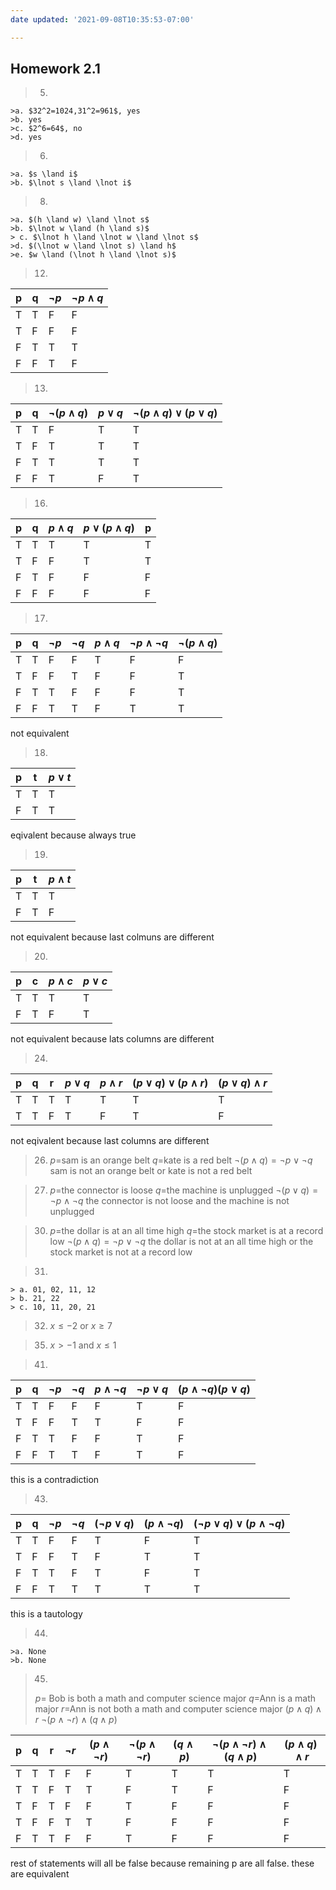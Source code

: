 ```yaml
---
date updated: '2021-09-08T10:35:53-07:00'

---
```


## Homework 2.1

> 5.
    >a. $32^2=1024,31^2=961$, yes
    >b. yes
    >c. $2^6=64$, no
    >d. yes 

> 6.
    >a. $s \land i$
    >b. $\lnot s \land \lnot i$

> 8.
    >a. $(h \land w) \land \lnot s$
    >b. $\lnot w \land (h \land s)$
    > c. $\lnot h \land \lnot w \land \lnot s$
    >d. $(\lnot w \land \lnot s) \land h$
    >e. $w \land (\lnot h \land \lnot s)$

> 12.

| p | q | $\lnot p$ | $\lnot p \land q$ |
| - | - | --------- | ----------------- |
| T | T | F         | F                 |
| T | F | F         | F                 |
| F | T | T         | T                 |
| F | F | T         | F                 |

> 13.

| p | q | $\lnot(p \land q)$ | $p \lor q$ | $\lnot (p \land q) \lor (p \lor q)$ |
| - | - | ------------------ | ---------- | ----------------------------------- |
| T | T | F                  | T          | T                                   |
| T | F | T                  | T          | T                                   |
| F | T | T                  | T          | T                                   |
| F | F | T                  | F          | T                                   |

> 16.

| p | q | $p \land q$ | $p \lor (p \land q)$ | p |
| - | - | ----------- | -------------------- | - |
| T | T | T           | T                    | T |
| T | F | F           | T                    | T |
| F | T | F           | F                    | F |
| F | F | F           | F                    | F |

> 17.

| p   | q   | $\lnot p$ | $\lnot q$ | $p \land q$ | $\lnot p \land \lnot q$ | $\lnot (p \land q)$ |
| --- | --- | --------- | --------- | ----------- | ----------------------- | ------------------- |
| T   | T   | F         | F         | T           | F                       | F                   |
| T   | F   | F         | T         | F           | F                       | T                   |
| F   | T   | T         | F         | F           | F                       | T                   |
| F   | F   | T         | T         | F           | T                       | T                    |
not equivalent

> 18.

| p | t | $p \lor t$ |
| - | - | ---------- |
| T | T | T          |
| F | T | T          |
eqivalent because always true

> 19.

| p | t | $p \land t$ |
| - | - | ----------- |
| T | T | T           |
| F | T | F           |
not equivalent because last colmuns are different

> 20.

| p | c | $p \land c$ | $p \lor c$ |
| - | - | ----------- | ---------- |
| T | T | T           | T          |
| F | T | F           | T          |
not equivalent because lats columns are different

> 24.

| p   | q   | r   | $p \lor q$ | $p \land r$ | $(p \lor q) \lor (p \land r)$ | $(p \lor q) \land r$ |
| --- | --- | --- | ---------- | ----------- | ----------------------------- | -------------------- |
| T   | T   | T   | T          | T           | T                             | T                    |
| T   | T   | F   | T          | F           | T                             | F                     |
not eqivalent because last columns are different

> 26. $p=$sam is an orange belt
> $q=$kate is a red belt
> $\lnot(p \land q)=\lnot p \lor \lnot q$
> sam is not an orange belt or kate is not a red belt

> 27. $p=$the connector is loose
> $q=$the machine is unplugged
> $\lnot(p \lor q)=\lnot p \land \lnot q$
> the connector is not loose and the machine is not unplugged

> 30. $p=$the dollar is at an all time high
> $q=$the stock market is at a record low
> $\lnot(p \land q)=\lnot p \lor \lnot q$
> the dollar is not at an all time high or the stock market is not at a record low

> 31.
	> a. 01, 02, 11, 12
	> b. 21, 22
	> c. 10, 11, 20, 21

> 32. $x \leq -2$ or $x \geq 7$

> 35. $x \gt -1$ and $x \leq 1$

> 41.

| p   | q   | $\lnot p$ | $\lnot q$ | $p \land \lnot q$ | $\lnot p \lor q$ | $(p \land \lnot q)(p\lor q)$ |
| --- | --- | --------- | --------- | ----------------- | ---------------- | ---------------------------- |
| T   | T   | F         | F         | F                 | T                | F                            |
| T   | F   | F         | T         | T                 | F                | F                            |
| F   | T   | T         | F         | F                 | T                | F                            |
| F   | F   | T         | T         | F                 | T                | F                             |
this is a contradiction

> 43.

| p   | q   | $\lnot p$ | $\lnot q$ | $(\lnot p \lor q)$ | $(p \land \lnot q)$ | $(\lnot p \lor q) \lor (p \land \lnot q)$ |
| --- | --- | --------- | --------- | ------------------ | ------------------- | ----------------------------------------- |
| T   | T   | F         | F         | T                  | F                   | T                                         |
| T   | F   | F         | T         | F                  | T                   | T                                         |
| F   | T   | T         | F         | T                  | F                   | T                                         |
| F   | F   | T         | T         | T                  | T                   | T                                          |
this is a tautology

> 44.
	>a. None
	>b. None

> 45.
>$p$= Bob is both a math and computer science major
>$q$=Ann is a math major
>$r$=Ann is not both a math and computer science major
> $(p \land q) \land r$
> $\lnot (p \land \lnot r) \land (q \land p)$

| p   | q   | r   | $\lnot r$ | $(p \land \lnot r)$ | $\lnot (p \land \lnot r)$ | $(q \land p)$ | $\lnot (p \land \lnot r) \land (q \land p)$ | $(p \land q) \land r$ |
| --- | --- | --- | --------- | ------------------- | ------------------------- | ------------- | ------------------------------------------- | --------------------- |
| T   | T   | T   | F         | F                   | T                         | T             | T                                           | T                     |
| T   | T   | F   | T         | T                   | F                         | T             | F                                           | F                     |
| T   | F   | T   | F         | F                   | T                         | F             | F                                           | F                     |
| T   | F   | F   | T         | T                   | F                         | F             | F                                           | F                     |
| F   | T   | T   | F         | F                   | T                         | F             | F                                           | F                      |
rest of statements will all be false because remaining p are all false. these are equivalent
